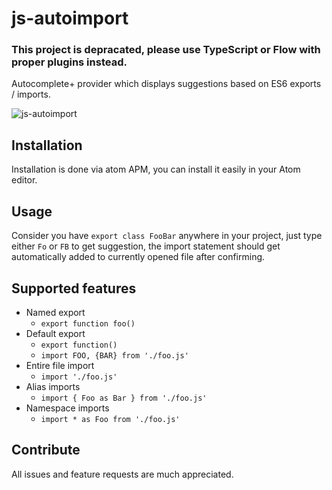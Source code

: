 # js-autoimport

### This project is depracated, please use TypeScript or Flow with proper plugins instead.

Autocomplete+ provider which displays suggestions based on ES6 exports / imports.

![js-autoimport](http://g.recordit.co/6AjljFaymk.gif)

## Installation

Installation is done via atom APM, you can install it easily in your Atom editor.

## Usage

Consider you have `export class FooBar` anywhere in your project, just type either
`Fo` or `FB` to get suggestion, the import statement should get automatically
added to currently opened file after confirming.

## Supported features

- Named export
  - `export function foo()`
- Default export
  - `export function()`
  - `import FOO, {BAR} from './foo.js'`
- Entire file import
  - `import './foo.js'`
- Alias imports
  - `import { Foo as Bar } from './foo.js'`
- Namespace imports
  - `import * as Foo from './foo.js'`

## Contribute

All issues and feature requests are much appreciated.

